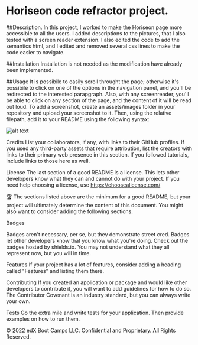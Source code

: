 # Horiseon code refractor project.

##Description.
In this project, I worked to make the Horiseon page more accessible to all the users. I added descriptions to the pictures, that I also tested with a screen reader extension. I also edited the code to add the semantics html, and I edited and removed several css lines to make the code easier to navigate.

##Installation
Installation is not needed as the modification have already been implemented.

##Usage
It is possibile to easily scroll throught the page; otherwise it's possibile to click on one of the options in the navigation panel, and you'll be redirected to the interested parapgraph.
Also, with any screenreader, you'll be able to click on any section of the page, and the content of it will be read out loud. 
To add a screenshot, create an assets/images folder in your repository and upload your screenshot to it. Then, using the relative filepath, add it to your README using the following syntax:

![alt text](assets/images/screenshot.png)



Credits
List your collaborators, if any, with links to their GitHub profiles.
If you used any third-party assets that require attribution, list the creators with links to their primary web presence in this section.
If you followed tutorials, include links to those here as well.

License
The last section of a good README is a license. This lets other developers know what they can and cannot do with your project. If you need help choosing a license, use https://choosealicense.com/

🏆 The sections listed above are the minimum for a good README, but your project will ultimately determine the content of this document. You might also want to consider adding the following sections.

Badges

Badges aren't necessary, per se, but they demonstrate street cred. Badges let other developers know that you know what you're doing. Check out the badges hosted by shields.io. You may not understand what they all represent now, but you will in time.

Features
If your project has a lot of features, consider adding a heading called "Features" and listing them there.

Contributing
If you created an application or package and would like other developers to contribute it, you will want to add guidelines for how to do so. The Contributor Covenant is an industry standard, but you can always write your own.

Tests
Go the extra mile and write tests for your application. Then provide examples on how to run them.

© 2022 edX Boot Camps LLC. Confidential and Proprietary. All Rights Reserved.
